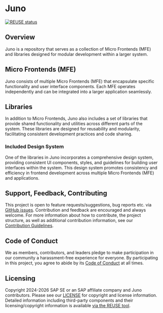# Juno

[![REUSE status](https://api.reuse.software/badge/github.com/cloudoperators/juno)](https://api.reuse.software/info/github.com/cloudoperators/juno)

## Overview

Juno is a repository that serves as a collection of Micro Frontends (MFE) and libraries designed for modular development within a larger system.

## Micro Frontends (MFE)

Juno consists of multiple Micro Frontends (MFE) that encapsulate specific functionality and user interface components. Each MFE operates independently and can be integrated into a larger application seamlessly.

## Libraries

In addition to Micro Frontends, Juno also includes a set of libraries that provide shared functionality and utilities across different parts of the system. These libraries are designed for reusability and modularity, facilitating consistent development practices and code sharing.

### Included Design System

One of the libraries in Juno incorporates a comprehensive design system, providing consistent UI components, styles, and guidelines for building user interfaces within the system. This design system promotes consistency and efficiency in frontend development across multiple Micro Frontends (MFE) and applications.

## Support, Feedback, Contributing

This project is open to feature requests/suggestions, bug reports etc. via [GitHub issues](https://github.com/cloudoperators/juno/issues). Contribution and feedback are encouraged and always welcome. For more information about how to contribute, the project structure, as well as additional contribution information, see our [Contribution Guidelines](CONTRIBUTING.md).

## Code of Conduct

We as members, contributors, and leaders pledge to make participation in our community a harassment-free experience for everyone. By participating in this project, you agree to abide by its [Code of Conduct](https://github.com/SAP/.github/blob/main/CODE_OF_CONDUCT.md) at all times.

## Licensing

Copyright 2024-2026 SAP SE or an SAP affiliate company and Juno contributors. Please see our [LICENSE](LICENSE) for copyright and license information. Detailed information including third-party components and their licensing/copyright information is available [via the REUSE tool](https://api.reuse.software/info/github.com/cloudoperators/juno).
